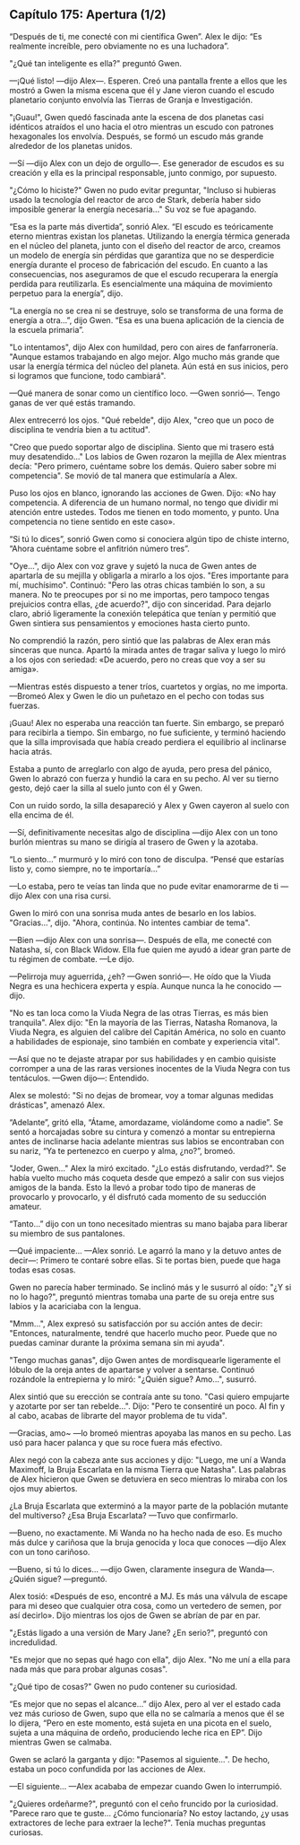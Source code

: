 
## Capítulo 175: Apertura (1/2)


“Después de ti, me conecté con mi científica Gwen”. Alex le dijo: “Es realmente increíble, pero obviamente no es una luchadora”.

"¿Qué tan inteligente es ella?" preguntó Gwen.

—¡Qué listo! —dijo Alex—. Esperen. Creó una pantalla frente a ellos que les mostró a Gwen la misma escena que él y Jane vieron cuando el escudo planetario conjunto envolvía las Tierras de Granja e Investigación.

"¡Guau!", Gwen quedó fascinada ante la escena de dos planetas casi idénticos atraídos el uno hacia el otro mientras un escudo con patrones hexagonales los envolvía. Después, se formó un escudo más grande alrededor de los planetas unidos.

—Sí —dijo Alex con un dejo de orgullo—. Ese generador de escudos es su creación y ella es la principal responsable, junto conmigo, por supuesto.

"¿Cómo lo hiciste?" Gwen no pudo evitar preguntar, "Incluso si hubieras usado la tecnología del reactor de arco de Stark, debería haber sido imposible generar la energía necesaria..." Su voz se fue apagando.

“Esa es la parte más divertida”, sonrió Alex. “El escudo es teóricamente eterno mientras existan los planetas. Utilizando la energía térmica generada en el núcleo del planeta, junto con el diseño del reactor de arco, creamos un modelo de energía sin pérdidas que garantiza que no se desperdicie energía durante el proceso de fabricación del escudo. En cuanto a las consecuencias, nos aseguramos de que el escudo recuperara la energía perdida para reutilizarla. Es esencialmente una máquina de movimiento perpetuo para la energía”, dijo.

“La energía no se crea ni se destruye, solo se transforma de una forma de energía a otra…”, dijo Gwen. “Esa es una buena aplicación de la ciencia de la escuela primaria”.

"Lo intentamos", dijo Alex con humildad, pero con aires de fanfarronería. "Aunque estamos trabajando en algo mejor. Algo mucho más grande que usar la energía térmica del núcleo del planeta. Aún está en sus inicios, pero si logramos que funcione, todo cambiará".

—Qué manera de sonar como un científico loco. —Gwen sonrió—. Tengo ganas de ver qué estás tramando.

Alex entrecerró los ojos. "Qué rebelde", dijo Alex, "creo que un poco de disciplina te vendría bien a tu actitud".

"Creo que puedo soportar algo de disciplina. Siento que mi trasero está muy desatendido..." Los labios de Gwen rozaron la mejilla de Alex mientras decía: "Pero primero, cuéntame sobre los demás. Quiero saber sobre mi competencia". Se movió de tal manera que estimularía a Alex.

Puso los ojos en blanco, ignorando las acciones de Gwen. Dijo: «No hay competencia. A diferencia de un humano normal, no tengo que dividir mi atención entre ustedes. Todos me tienen en todo momento, y punto. Una competencia no tiene sentido en este caso».

“Si tú lo dices”, sonrió Gwen como si conociera algún tipo de chiste interno, “Ahora cuéntame sobre el anfitrión número tres”.

"Oye...", dijo Alex con voz grave y sujetó la nuca de Gwen antes de apartarla de su mejilla y obligarla a mirarlo a los ojos. "Eres importante para mí, muchísimo". Continuó: "Pero las otras chicas también lo son, a su manera. No te preocupes por si no me importas, pero tampoco tengas prejuicios contra ellas, ¿de acuerdo?", dijo con sinceridad. Para dejarlo claro, abrió ligeramente la conexión telepática que tenían y permitió que Gwen sintiera sus pensamientos y emociones hasta cierto punto.

No comprendió la razón, pero sintió que las palabras de Alex eran más sinceras que nunca. Apartó la mirada antes de tragar saliva y luego lo miró a los ojos con seriedad: «De acuerdo, pero no creas que voy a ser su amiga».

—Mientras estés dispuesto a tener tríos, cuartetos y orgías, no me importa. —Bromeó Alex y Gwen le dio un puñetazo en el pecho con todas sus fuerzas.

¡Guau! Alex no esperaba una reacción tan fuerte. Sin embargo, se preparó para recibirla a tiempo. Sin embargo, no fue suficiente, y terminó haciendo que la silla improvisada que había creado perdiera el equilibrio al inclinarse hacia atrás.

Estaba a punto de arreglarlo con algo de ayuda, pero presa del pánico, Gwen lo abrazó con fuerza y ​​hundió la cara en su pecho. Al ver su tierno gesto, dejó caer la silla al suelo junto con él y Gwen.

Con un ruido sordo, la silla desapareció y Alex y Gwen cayeron al suelo con ella encima de él.

—Sí, definitivamente necesitas algo de disciplina —dijo Alex con un tono burlón mientras su mano se dirigía al trasero de Gwen y la azotaba.

“Lo siento…” murmuró y lo miró con tono de disculpa. “Pensé que estarías listo y, como siempre, no te importaría…”

—Lo estaba, pero te veías tan linda que no pude evitar enamorarme de ti —dijo Alex con una risa cursi.

Gwen lo miró con una sonrisa muda antes de besarlo en los labios. "Gracias...", dijo. "Ahora, continúa. No intentes cambiar de tema".

—Bien —dijo Alex con una sonrisa—. Después de ella, me conecté con Natasha, sí, con Black Widow. Ella fue quien me ayudó a idear gran parte de tu régimen de combate. —Le dijo.

—Pelirroja muy aguerrida, ¿eh? —Gwen sonrió—. He oído que la Viuda Negra es una hechicera experta y espía. Aunque nunca la he conocido —dijo.

"No es tan loca como la Viuda Negra de las otras Tierras, es más bien tranquila". Alex dijo: "En la mayoría de las Tierras, Natasha Romanova, la Viuda Negra, es alguien del calibre del Capitán América, no solo en cuanto a habilidades de espionaje, sino también en combate y experiencia vital".

—Así que no te dejaste atrapar por sus habilidades y en cambio quisiste corromper a una de las raras versiones inocentes de la Viuda Negra con tus tentáculos. —Gwen dijo—: Entendido.

Alex se molestó: "Si no dejas de bromear, voy a tomar algunas medidas drásticas", amenazó Alex.

“Adelante”, gritó ella, “Átame, amordazame, violándome como a nadie”. Se sentó a horcajadas sobre su cintura y comenzó a montar su entrepierna antes de inclinarse hacia adelante mientras sus labios se encontraban con su nariz, “Ya te pertenezco en cuerpo y alma, ¿no?”, bromeó.

"Joder, Gwen..." Alex la miró excitado. "¿Lo estás disfrutando, verdad?". Se había vuelto mucho más coqueta desde que empezó a salir con sus viejos amigos de la banda. Esto la llevó a probar todo tipo de maneras de provocarlo y provocarlo, y él disfrutó cada momento de su seducción amateur.

“Tanto…” dijo con un tono necesitado mientras su mano bajaba para liberar su miembro de sus pantalones.

—Qué impaciente... —Alex sonrió. Le agarró la mano y la detuvo antes de decir—: Primero te contaré sobre ellas. Si te portas bien, puede que haga todas esas cosas.

Gwen no parecía haber terminado. Se inclinó más y le susurró al oído: "¿Y si no lo hago?", preguntó mientras tomaba una parte de su oreja entre sus labios y la acariciaba con la lengua.

"Mmm...", Alex expresó su satisfacción por su acción antes de decir: "Entonces, naturalmente, tendré que hacerlo mucho peor. Puede que no puedas caminar durante la próxima semana sin mi ayuda".

"Tengo muchas ganas", dijo Gwen antes de mordisquearle ligeramente el lóbulo de la oreja antes de apartarse y volver a sentarse. Continuó rozándole la entrepierna y lo miró: "¿Quién sigue? Amo...", susurró.

Alex sintió que su erección se contraía ante su tono. "Casi quiero empujarte y azotarte por ser tan rebelde...". Dijo: "Pero te consentiré un poco. Al fin y al cabo, acabas de librarte del mayor problema de tu vida".

—Gracias, amo~ —lo bromeó mientras apoyaba las manos en su pecho. Las usó para hacer palanca y que su roce fuera más efectivo.

Alex negó con la cabeza ante sus acciones y dijo: "Luego, me uní a Wanda Maximoff, la Bruja Escarlata en la misma Tierra que Natasha". Las palabras de Alex hicieron que Gwen se detuviera en seco mientras lo miraba con los ojos muy abiertos.

¿La Bruja Escarlata que exterminó a la mayor parte de la población mutante del multiverso? ¿Esa Bruja Escarlata? —Tuvo que confirmarlo.

—Bueno, no exactamente. Mi Wanda no ha hecho nada de eso. Es mucho más dulce y cariñosa que la bruja genocida y loca que conoces —dijo Alex con un tono cariñoso.

—Bueno, si tú lo dices... —dijo Gwen, claramente insegura de Wanda—. ¿Quién sigue? —preguntó.

Alex tosió: «Después de eso, encontré a MJ. Es más una válvula de escape para mi deseo que cualquier otra cosa, como un vertedero de semen, por así decirlo». Dijo mientras los ojos de Gwen se abrían de par en par.

"¿Estás ligado a una versión de Mary Jane? ¿En serio?", preguntó con incredulidad.

"Es mejor que no sepas qué hago con ella", dijo Alex. "No me uní a ella para nada más que para probar algunas cosas".

"¿Qué tipo de cosas?" Gwen no pudo contener su curiosidad.

“Es mejor que no sepas el alcance…” dijo Alex, pero al ver el estado cada vez más curioso de Gwen, supo que ella no se calmaría a menos que él se lo dijera, “Pero en este momento, está sujeta en una picota en el suelo, sujeta a una máquina de ordeño, produciendo leche rica en EP”. Dijo mientras Gwen se calmaba.

Gwen se aclaró la garganta y dijo: "Pasemos al siguiente...". De hecho, estaba un poco confundida por las acciones de Alex.

—El siguiente… —Alex acababa de empezar cuando Gwen lo interrumpió.

"¿Quieres ordeñarme?", preguntó con el ceño fruncido por la curiosidad. "Parece raro que te guste... ¿Cómo funcionaría? No estoy lactando, ¿y usas extractores de leche para extraer la leche?". Tenía muchas preguntas curiosas.
